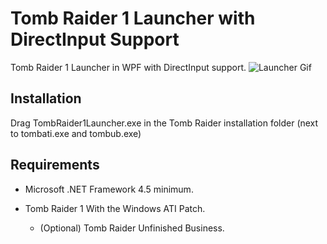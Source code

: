 # Tomb Raider 1 Launcher with DirectInput Support
Tomb Raider 1 Launcher in WPF with DirectInput support.
![Launcher Gif](https://media.giphy.com/media/1BFDln6wYgDbmNqY9v/giphy.gif)

## Installation
Drag TombRaider1Launcher.exe in the Tomb Raider installation folder (next to tombati.exe and tombub.exe)

## Requirements
- Microsoft .NET Framework 4.5 minimum.

- Tomb Raider 1 With the Windows ATI Patch.
  - (Optional) Tomb Raider Unfinished Business.
